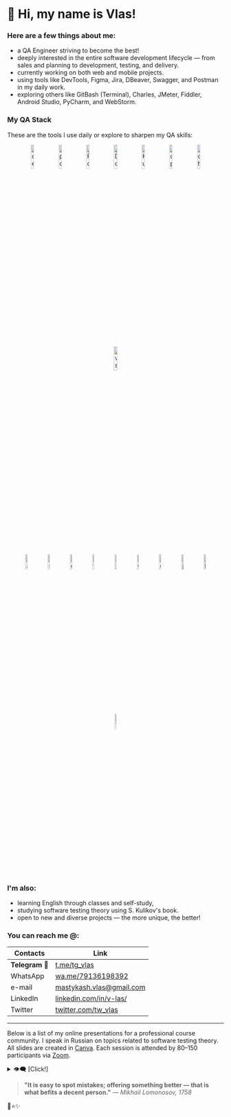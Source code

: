 <!-- v-las/v-las is a ✨ special ✨ repository because its `README.md` (this file) appears on your GitHub profile.
You can click the Preview link to take a look at your cringes. -->

# 👋 Hi, my name is Vlas!

### Here are a few things about me:

- a QA Engineer striving to become the best!
- deeply interested in the entire software development lifecycle — from sales and planning to development, testing, and delivery.
- currently working on both web and mobile projects.
- using tools like DevTools, Figma, Jira, DBeaver, Swagger, and Postman in my daily work.
- exploring others like GitBash (Terminal), Charles, JMeter, Fiddler, Android Studio, PyCharm, and WebStorm.

### My QA Stack

These are the tools I use daily or explore to sharpen my QA skills:

<!-- main page length: 846px, img spacing: 4px, length w/o spacing: 818 (96.69%) -->
<div align="center">
  <p>
    <img width="12%" src="https://user-images.githubusercontent.com/89486551/143319750-2f729405-4b8a-4f73-8e16-b5c7780517fc.png" alt="devtools" />
    <img width="12%" src="https://user-images.githubusercontent.com/89486551/143319803-99550e9f-bdde-4354-b38a-a3aa8ffc9a77.png" alt="postman" />
    <img width="12%" src="https://user-images.githubusercontent.com/89486551/143319773-17f2e07b-8dc2-4f02-9b60-e9f0b421ce06.png" alt="PostgreSQL" />
    <img width="12%" src="https://github.com/user-attachments/assets/bfb300a7-c44c-4efa-b874-6c3f037ade04" alt="Docker" />
    <img width="12%" src="https://github.com/user-attachments/assets/5d0223b2-e9a8-40e7-994a-09f4f7223ff9" alt="Kubernetes" />
    <img width="12%" src="https://github.com/user-attachments/assets/9abdf6d9-e2d4-4cbf-9bd8-8247932263db" alt="openlens" />
    <img width="12%" src="https://github.com/user-attachments/assets/d94acdbc-3193-4031-89f8-be7559446f80" alt="chatgpt" />
    <img width="12%" src="https://github.com/user-attachments/assets/074eb8f1-4b31-47b5-9ed0-99e435bc340a" alt="vscode" />
  </p>
  <p>
    <img width="9.5%" src="https://github.com/user-attachments/assets/d97b98eb-0ba3-46ad-8328-3438a13c87aa" alt="androidstudio" />
    <img width="9.5%" src="https://user-images.githubusercontent.com/89486551/153722742-ae154b3b-291e-4e94-a969-43dbcc537acd.png" alt="swagger" />
    <img width="9.5%" src="https://user-images.githubusercontent.com/89486551/143319757-0bbd31ce-7860-447a-9571-504653849d0b.png" alt="dbeaver" />
    <img width="9.5%" src="https://user-images.githubusercontent.com/89486551/153722739-06821792-6882-4ca2-b6ba-8198944272be.png" alt="figma" />
    <img width="9.5%" src="https://user-images.githubusercontent.com/89486551/153722743-407bd6dd-f5bc-4b1a-8875-13969c69b517.png" alt="jira" />
    <img width="9.5%" src="https://user-images.githubusercontent.com/89486551/143319775-c711ac23-04f8-44dd-9a0b-ea3698467e9e.png" alt="Git" />
    <img width="9.5%" src="https://user-images.githubusercontent.com/89486551/143319787-e5eb9aa4-5b57-454f-b903-64282274af76.png" alt="charles" />
    <img width="9.5%" src="https://user-images.githubusercontent.com/89486551/170130770-05666e29-abdc-43cb-9b85-b716c2509eae.png" alt="jmeter" />
    <img width="9.5%" src="https://user-images.githubusercontent.com/89486551/143319781-e0cb8223-f5db-4cfd-b2f8-9fab2e227023.png" alt="Markdown" />
    <img width="9.5%" src="https://github.com/user-attachments/assets/01ec5335-1a4b-4213-a9b2-3479fcaa9d44" alt="Virtualbox" />
  </p>
</div>

### I'm also:

- learning English through classes and self-study,
- studying software testing theory using S. Kulikov's book.
- open to new and diverse projects — the more unique, the better!


### You can reach me @:

|Contacts|Link|
|---|---|
| **Telegram** 💎 | [t.me/tg_vlas](https://t.me/tg_vlas)| 
| WhatsApp | [wa.me/79136198392](https://wa.me/79136198392)| 
| e-mail | [mastykash.vlas@gmail.com](mailto:mastykash.vlas@gmail.com)| 
| LinkedIn | [linkedin.com/in/v-las/](https://www.linkedin.com/in/v-las/)| 
| Twitter | [twitter.com/tw_vlas](https://twitter.com/tw_vlas)| 

---

Below is a list of my online presentations for a professional course community.
I speak in Russian on topics related to software testing theory. All slides are created in [Canva](https://www.canva.com/).
Each session is attended by 80–150 participants via [Zoom](https://zoom.us/).

<details>
  <summary>👁️‍🗨️ [Click!]</summary>

# Список презентаций

[Видео (YouTube)](https://youtu.be/2wgN5t_GbN0) | [Презентация (GitHub)][09_blb] | [Ссылки (GitHub)][09_lnk]
---
<a href="https://youtu.be/2wgN5t_GbN0"><img src="https://img.youtube.com/vi/2wgN5t_GbN0/maxresdefault.jpg" style="width:100%;height:100%;" alt="Presentation"></a>

---
[Видео (YouTube)](https://youtu.be/RWLbyB_eNrI) | [Презентация (GitHub)][08_blb] | [Ссылки (GitHub)][08_lnk]
---
<a href="https://youtu.be/RWLbyB_eNrI"><img src="https://img.youtube.com/vi/RWLbyB_eNrI/maxresdefault.jpg" style="width:100%;height:100%;" alt="Presentation"></a>

---
[Видео + Ссылки (YouTube)](https://youtu.be/LW_7Z8szjGA) | [Презентация (GitHub)][07_blb]
---
<a href="https://youtu.be/LW_7Z8szjGA"><img src="https://img.youtube.com/vi/LW_7Z8szjGA/maxresdefault.jpg" style="width:100%;height:100%;" alt="Presentation"></a>

---
[Видео + Ссылки (YouTube)](https://youtu.be/X1GIVJ0zUS8) | [Презентация (GitHub)][06_blb]
---
<a href="https://youtu.be/X1GIVJ0zUS8"><img src="https://img.youtube.com/vi/X1GIVJ0zUS8/maxresdefault.jpg" style="width:100%;height:100%;" alt="Presentation"></a>

---
[Видео (YouTube)](https://youtu.be/krMhIWq9Q3E) | [Презентация (GitHub)][05_blb] | [Ссылки (GitHub)][05_lnk]
---
<a href="https://youtu.be/krMhIWq9Q3E"><img src="https://img.youtube.com/vi/krMhIWq9Q3E/maxresdefault.jpg" style="width:100%;height:100%;" alt="Presentation"></a>

---
[Видео + Ссылки (YouTube)](https://youtu.be/HSlY1ryZIqQ) | [Презентация .pdf (GitHub)][04_blb]
---
<a href="https://youtu.be/HSlY1ryZIqQ"><img src="https://img.youtube.com/vi/HSlY1ryZIqQ/maxresdefault.jpg" style="width:100%;height:100%;" alt="Presentation"></a>

---
[Видео + Ссылки (YouTube)](https://youtu.be/d-oARrPWlhk) | [Презентация .pdf (GitHub)][03_blb]
---
<a href="https://youtu.be/d-oARrPWlhk"><img src="https://img.youtube.com/vi/d-oARrPWlhk/maxresdefault.jpg" style="width:100%;height:100%;" alt="Presentation"></a>

---
[Видео + Ссылки (YouTube)](https://youtu.be/9rS_QANhGXQ) | [Презентация .pdf (GitHub)][02_blb]
---
<a href="https://youtu.be/9rS_QANhGXQ"><img src="https://img.youtube.com/vi/9rS_QANhGXQ/maxresdefault.jpg" style="width:100%;height:100%;" alt="Presentation"></a>

---
[Видео + Ссылки (YouTube)](https://youtu.be/P_t3Dbd9S-o) | [Презентация .pdf (GitHub)][01_blb]
---
<a href="https://youtu.be/P_t3Dbd9S-o"><img src="https://img.youtube.com/vi/P_t3Dbd9S-o/maxresdefault.jpg" style="width:100%;height:100%;" alt="Presentation"></a>

[//]: #Sourses
[01_blb]: <https://github.com/v-las/pdf-presentations/blob/main/vlas_pres_01.pdf>
[02_blb]: <https://github.com/v-las/pdf-presentations/blob/main/vlas_pres_02.pdf>
[03_blb]: <https://github.com/v-las/pdf-presentations/blob/main/vlas_pres_03.pdf>
[04_blb]: <https://github.com/v-las/pdf-presentations/blob/main/vlas_pres_04.pdf>
[05_blb]: <https://github.com/v-las/pdf-presentations/blob/main/vlas_pres_05.pdf>
[05_lnk]: <https://github.com/v-las/pdf-presentations/blob/main/vlas_pres_05.md>
[06_blb]: <https://github.com/v-las/pdf-presentations/blob/main/vlas_pres_06.pdf>
[07_blb]: <https://github.com/v-las/pdf-presentations/blob/main/vlas_pres_07.pdf>
[08_blb]: <https://github.com/v-las/pdf-presentations/blob/main/vlas_pres_08.pdf>
[08_lnk]: <https://github.com/v-las/pdf-presentations/blob/main/vlas_pres_08.md>
[09_blb]: <https://github.com/v-las/pdf-presentations/blob/main/vlas_pres_09.pdf>
[09_lnk]: <https://github.com/v-las/pdf-presentations/blob/main/vlas_pres_09.md>

</details>

> **"It is easy to spot mistakes; offering something better — that is what befits a decent person."**
> *— Mikhail Lomonosov, 1758*

🌟⭐️✨
